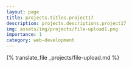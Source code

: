 ```yaml
---
layout: page
title: projects.titles.project17
description: projects.descriptions.project17
img: assets/img/projects/file-upload1.png
importance: 1
category: web-development
---
```


{% translate_file _projects/file-upload.md %}
